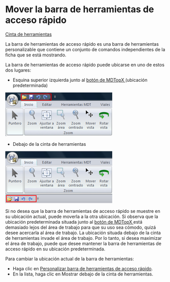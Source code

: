# Mover la barra de herramientas de acceso rápido

[Cinta de herramientas](./)

La barra de herramientas de acceso rápido es una barra de herramientas personalizable que contiene un conjunto de comandos independientes de la ficha que se está mostrando.

La barra de herramientas de acceso rápido puede ubicarse en uno de estos dos lugares:

* Esquina superior izquierda junto al [botón de MDTopX  ](../introduccion/boton-de-mdtopx.md)\(ubicación predeterminada\)

![](../../.gitbook/assets/barra-de-herramientas-de-acceso-rapido.jpg)

* Debajo de la cinta de herramientas

![](../../.gitbook/assets/barra-de-herramientas-de-acceso-rapido-debajo.jpg)

Si no desea que la barra de herramientas de acceso rápido se muestre en su ubicación actual, puede moverla a la otra ubicación. Si observa que la ubicación predeterminada situada junto al [botón de MDTopX ](../introduccion/boton-de-mdtopx.md)está demasiado lejos del área de trabajo para que su uso sea cómodo, quizá desee acercarla al área de trabajo. La ubicación situada debajo de la cinta de herramientas invade el área de trabajo. Por lo tanto, si desea maximizar el área de trabajo, puede que desee mantener la barra de herramientas de acceso rápido en su ubicación predeterminada.

Para cambiar la ubicación actual de la barra de herramientas:

* Haga clic en [Personalizar barra de herramientas de acceso rápido](personalizar-la-barra-de-herramientas-de-acceso-rapido.md).
* En la lista, haga clic en Mostrar debajo de la cinta de herramientas.

